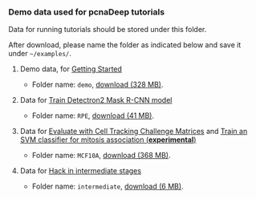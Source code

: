 ### Demo data used for pcnaDeep tutorials

Data for running tutorials should be stored under this folder. 

After download, please name the folder as indicated below and save it under `~/examples/`.

1. Demo data, for [Getting Started](../tutorial/getting_started.ipynb)

    - Folder name: `demo`, [download (328 MB)]().

2. Data for [Train Detectron2 Mask R-CNN model](../tutorial/train_pcna_detectron2.ipynb)
   
    - Folder name: `RPE`, [download (41 MB)]().

3. Data for [Evaluate with Cell Tracking Challenge Matrices](../tutorial/evaluation_with_CTC.ipynb) and
[Train an SVM classifier for mitosis association (__experimental__)](../tutorial/train_pcna_SVM.ipynb)

   - Folder name: `MCF10A`, [download (368 MB)]().

4. Data for [Hack in intermediate stages](../tutorial/hack_in.ipynb)

   - Folder name: `intermediate`, [download (6 MB)]().
